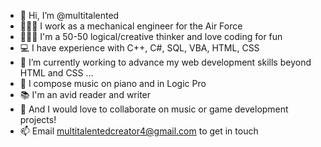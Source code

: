 - 👋 Hi, I’m @multitalented
- 👷🏻‍♀ I work as a mechanical engineer for the Air Force
- 👩🏻‍💻 I'm a 50-50 logical/creative thinker and love coding for fun
- 💻 I have experience with C++, C#, SQL, VBA, HTML, CSS
- 🌱 I’m currently working to advance my web development skills beyond HTML and CSS ...
- 🎹 I compose music on piano and in Logic Pro
- 📚 I'm an avid reader and writer
- 💞️ And I would love to collaborate on music or game development projects!
- 📫 Email multitalentedcreator4@gmail.com to get in touch

<!---
multitalented/multitalented is a ✨ special ✨ repository because its `README.md` (this file) appears on your GitHub profile.
You can click the Preview link to take a look at your changes.
--->
